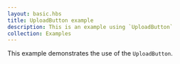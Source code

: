 ```yaml
---
layout: basic.hbs
title: UploadButton example
description: This is an example using `UploadButton`
collection: Examples
---
```


This example demonstrates the use of the `UploadButton`.
